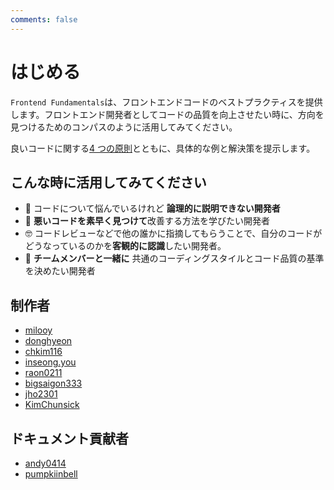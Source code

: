 ```yaml
---
comments: false
---
```


# はじめる

`Frontend Fundamentals`は、フロントエンドコードのベストプラクティスを提供します。フロントエンド開発者としてコードの品質を向上させたい時に、方向を見つけるためのコンパスのように活用してみてください。

良いコードに関する[4 つの原則](./index.md)とともに、具体的な例と解決策を提示します。

## こんな時に活用してみてください

- 🦨 コードについて悩んでいるけれど **論理的に説明できない開発者**
- 👀 **悪いコードを素早く見つけて**改善する方法を学びたい開発者
- 🤓 コードレビューなどで他の誰かに指摘してもらうことで、自分のコードがどうなっているのかを**客観的に認識**したい開発者。
- 👥 **チームメンバーと一緒に** 共通のコーディングスタイルとコード品質の基準を決めたい開発者

## 制作者

- [milooy](https://github.com/milooy)
- [donghyeon](https://github.com/kimbangg)
- [chkim116](https://github.com/chkim116)
- [inseong.you](https://github.com/inseong.you)
- [raon0211](https://github.com/raon0211)
- [bigsaigon333](https://github.com/bigsaigon333)
- [jho2301](https://github.com/jho2301)
- [KimChunsick](https://github.com/KimChunsick)

## ドキュメント貢献者

- [andy0414](https://github.com/andy0414)
- [pumpkiinbell](https://github.com/pumpkiinbell)
